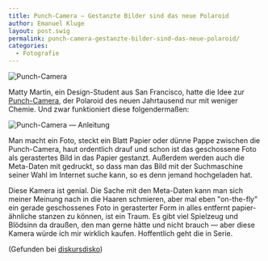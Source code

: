 ```yaml
---
title: Punch-Camera — Gestanzte Bilder sind das neue Polaroid
author: Emanuel Kluge
layout: post.swig
permalink: punch-camera-gestanzte-bilder-sind-das-neue-polaroid/
categories:
  - Fotografie
---
```


<noscript data-src="/archive/wp-content/uploads/2009/10/punch-camera-480x370.jpg" data-alt="Punch-Camera">
<img src="/archive/wp-content/uploads/2009/10/punch-camera-480x370.jpg" alt="Punch-Camera">
</noscript>

Matty Martin, ein Design-Student aus San Francisco, hatte die Idee zur [Punch-Camera][punch_camera], der Polaroid des neuen Jahrtausend nur mit weniger Chemie. Und zwar funktioniert diese folgendermaßen:

<noscript data-src="/archive/wp-content/uploads/2009/10/punch-camera\_-\_anleitung-480x370.jpg" data-alt="Punch-Camera &mdash; Anleitung">
<img src="/archive/wp-content/uploads/2009/10/punch-camera\_-\_anleitung-480x370.jpg" alt="Punch-Camera &mdash; Anleitung">
</noscript>

Man macht ein Foto, steckt ein Blatt Papier oder dünne Pappe zwischen die Punch-Camera, haut ordentlich drauf und schon ist das geschossene Foto als gerastertes Bild in das Papier gestanzt. Außerdem werden auch die Meta-Daten mit gedruckt, so dass man das Bild mit der Suchmaschine seiner Wahl im Internet suche kann, so es denn jemand hochgeladen hat.

Diese Kamera ist genial. Die Sache mit den Meta-Daten kann man sich meiner Meinung nach in die Haaren schmieren, aber mal eben "on-the-fly" ein gerade geschossenes Foto in gerasterter Form in alles entfernt papier-ähnliche stanzen zu können, ist ein Traum. Es gibt viel Spielzeug und Blödsinn da draußen, den man gerne hätte und nicht brauch &mdash; aber diese Kamera würde ich mir wirklich kaufen. Hoffentlich geht die in Serie.

(Gefunden bei [diskursdisko][diskursdisko])

[punch_camera]: http://www.coroflot.com/public/individual_set.asp?from_url=true&individual_id=258968&set_id=327969&
[diskursdisko]: http://www.diskursdisko.de/2009/10/punch/
